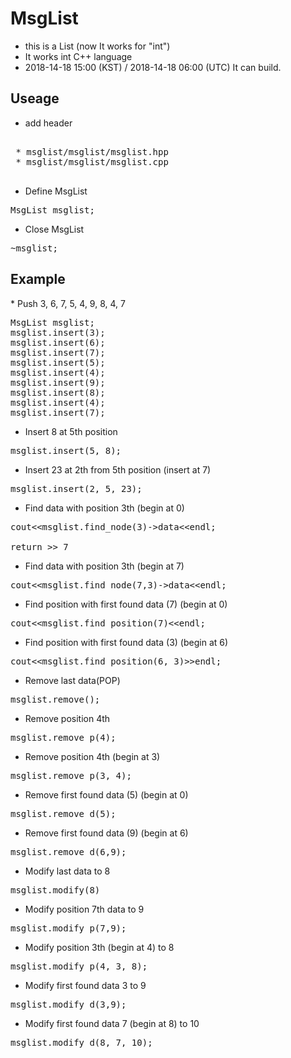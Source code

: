 <h1> MsgList </h1>

 * this is a List (now It works for "int")
 * It works int C++ language
 * 2018-14-18 15:00 (KST) / 2018-14-18 06:00 (UTC) It can build.

<h2> Useage </h2>

 * add header
<pre>

 * msglist/msglist/msglist.hpp
 * msglist/msglist/msglist.cpp

</pre>

 * Define MsgList
<pre>
MsgList msglist;
</pre>

 * Close MsgList
<pre>
~msglist;
</pre>

 <h2>Example</h2>
 * Push 3, 6, 7, 5, 4, 9, 8, 4, 7
<pre>
MsgList msglist;
msglist.insert(3);
msglist.insert(6);
msglist.insert(7);
msglist.insert(5);
msglist.insert(4);
msglist.insert(9);
msglist.insert(8);
msglist.insert(4);
msglist.insert(7);
</pre>

 * Insert 8 at 5th position
<pre>
msglist.insert(5, 8);
</pre>

 * Insert 23 at 2th from 5th position (insert at 7)
<pre>
msglist.insert(2, 5, 23);
</pre>

 * Find data with position 3th (begin at 0)
<pre>
cout&lt;&lt;msglist.find_node(3)-&gt;data&lt;&lt;endl;

return >> 7
</pre>

 * Find data with position 3th (begin at 7)
<pre>
cout&lt;&lt;msglist.find_node(7,3)-&gt;data&lt;&lt;endl;
</pre>

 * Find position with first found data (7) (begin at 0)
<pre>
cout&lt;&lt;msglist.find_position(7)&lt;&lt;endl;
</pre>

 * Find position with first found data (3) (begin at 6)
<pre>
cout&lt;&lt;msglist.find_position(6, 3)&gt;&gt;endl;
</pre>

 * Remove last data(POP)
<pre>
msglist.remove();
</pre>

 * Remove position 4th
<pre>
msglist.remove_p(4);
</pre>

 * Remove position 4th (begin at 3)
<pre>
msglist.remove_p(3, 4);
</pre>

 * Remove first found data (5) (begin at 0)
<pre>
msglist.remove_d(5);
</pre>

 * Remove first found data (9) (begin at 6)
<pre>
msglist.remove_d(6,9);
</pre>

 * Modify last data to 8
<pre>
msglist.modify(8)
</pre>

 * Modify position 7th data to 9
<pre>
msglist.modify_p(7,9);
</pre>

 * Modify position 3th (begin at 4) to 8
<pre>
msglist.modify_p(4, 3, 8);
</pre>

 * Modify first found data 3 to 9
<pre>
msglist.modify_d(3,9);
</pre>

 * Modify first found data 7 (begin at 8) to 10
<pre>
msglist.modify_d(8, 7, 10);
</pre>
